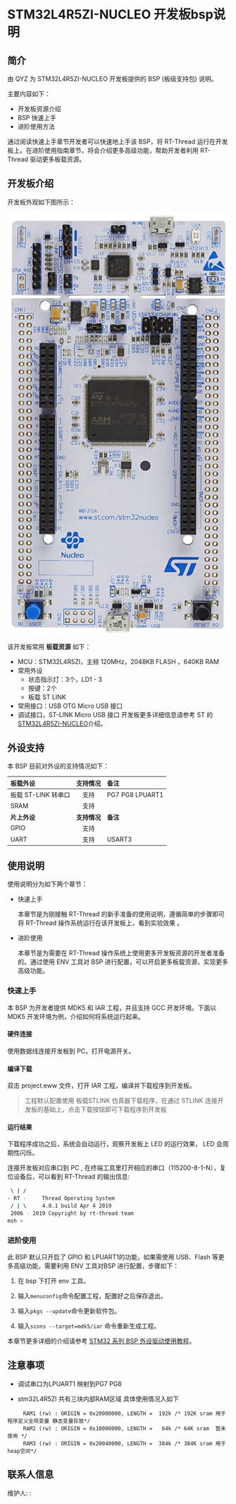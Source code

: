 # STM32L4R5ZI-NUCLEO 开发板bsp说明

## 简介

由 QYZ 为 STM32L4R5ZI-NUCLEO 开发板提供的 BSP (板级支持包) 说明。

主要内容如下：

- 开发板资源介绍
- BSP 快速上手
- 进阶使用方法

通过阅读快速上手章节开发者可以快速地上手该 BSP，将 RT-Thread 运行在开发板上。在进阶使用指南章节，将会介绍更多高级功能，帮助开发者利用 RT-Thread 驱动更多板载资源。

## 开发板介绍

开发板外观如下图所示：

![board](figures/board.bmp)

该开发板常用 **板载资源** 如下：

- MCU：STM32L4R5ZI，主频 120MHz，2048KB FLASH ，640KB RAM
- 常用外设
  - 状态指示灯：3个，LD1 - 3
  - 按键：2个
  - 板载 ST LINK
- 常用接口：USB OTG Micro USB 接口
- 调试接口，ST-LINK Micro USB 接口
开发板更多详细信息请参考 ST 的 [STM32L4R5ZI-NUCLEO](https://www.st.com/en/evaluation-tools/nucleo-l4r5zi.html)介绍。
## 外设支持

本 BSP 目前对外设的支持情况如下：

| **板载外设**              | **支持情况**  | **备注**                                    |
| :-----------------    | :----------:  | :-----------------------------------------|
| 板载 ST-LINK 转串口    |     支持        | PG7 PG8 LPUART1                           |
| SRAM                  |     支持        |                                           |
| **片上外设**          | **支持情况**  | **备注**                                    |
| GPIO                  |     支持        |                                           |
| UART                  |     支持        | USART3                                    |





## 使用说明

使用说明分为如下两个章节：

- 快速上手

    本章节是为刚接触 RT-Thread 的新手准备的使用说明，遵循简单的步骤即可将 RT-Thread 操作系统运行在该开发板上，看到实验效果 。

- 进阶使用

    本章节是为需要在 RT-Thread 操作系统上使用更多开发板资源的开发者准备的。通过使用 ENV 工具对 BSP 进行配置，可以开启更多板载资源，实现更多高级功能。


### 快速上手

本 BSP 为开发者提供 MDK5 和 IAR 工程，并且支持 GCC 开发环境。下面以 MDK5 开发环境为例，介绍如何将系统运行起来。

#### 硬件连接

使用数据线连接开发板到 PC，打开电源开关。

#### 编译下载

双击 project.eww 文件，打开 IAR 工程，编译并下载程序到开发板。

> 工程默认配置使用 板载STLINK 仿真器下载程序，在通过 STLINK 连接开发板的基础上，点击下载按钮即可下载程序到开发板

#### 运行结果

下载程序成功之后，系统会自动运行，观察开发板上 LED 的运行效果， LED 会周期性闪烁。

连接开发板对应串口到 PC , 在终端工具里打开相应的串口（115200-8-1-N），复位设备后，可以看到 RT-Thread 的输出信息:

```bash
 \ | /
- RT -     Thread Operating System
 / | \     4.0.1 build Apr 4 2019
 2006 - 2019 Copyright by rt-thread team
msh >
```
### 进阶使用

此 BSP 默认只开启了 GPIO 和 LPUART1的功能，如果需使用 USB、Flash 等更多高级功能，需要利用 ENV 工具对BSP 进行配置，步骤如下：

1. 在 bsp 下打开 env 工具。

2. 输入`menuconfig`命令配置工程，配置好之后保存退出。

3. 输入`pkgs --update`命令更新软件包。

4. 输入`scons --target=mdk5/iar` 命令重新生成工程。

本章节更多详细的介绍请参考 [STM32 系列 BSP 外设驱动使用教程](../docs/STM32系列BSP外设驱动使用教程.md)。

## 注意事项

- 调试串口为LPUART1 映射到PG7 PG8

- stm32L4R5ZI 共有三块内部RAM区域 具体使用情况入如下

 ```
      RAM1 (rw) : ORIGIN = 0x20000000, LENGTH =  192k /* 192K sram 用于程序定义全局变量 静态变量存放*/
      RAM2 (rw) : ORIGIN = 0x10000000, LENGTH =   64k /* 64K sram  暂未使用 */
      RAM3 (rw) : ORIGIN = 0x20040000, LENGTH =  384k /* 384K sram 用于heap空间*/
 ```


## 联系人信息

维护人:
:

